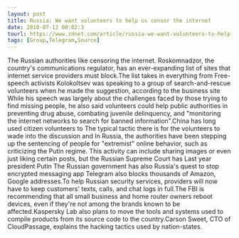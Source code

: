 ```yaml
---
layout: post
title: Russia: We want volunteers to help us censor the internet
date: 2018-07-12 00:02:3
tourl: https://www.zdnet.com/article/russia-we-want-volunteers-to-help-us-censor-the-internet/
tags: [Group,Telegram,Source]
---
```

The Russian authorities like censoring the internet. Roskomnadzor, the country's communications regulator, has an ever-expanding list of sites that internet service providers must block.The list takes in everything from Free-speech activists Kolokoltsev was speaking to a group of search-and-rescue volunteers when he made the suggestion, according to the business site While his speech was largely about the challenges faced by those trying to find missing people, he also said volunteers could help public authorities in preventing drug abuse, combating juvenile delinquency, and "monitoring the internet networks to search for banned information".China has long used citizen volunteers to The typical tactic there is for the volunteers to wade into the discussion and In Russia, the authorities have been stepping up the sentencing of people for "extremist" online behavior, such as criticizing the Putin regime. This activity can include sharing images or even just liking certain posts, but the Russian Supreme Court has Last year president Putin The Russian government has also Russia's quest to stop encrypted messaging app Telegram also blocks thousands of Amazon, Google addresses.To help Russian security services, providers will now have to keep customers' texts, calls, and chat logs in full.The FBI is recommending that all small business and home router owners reboot devices, even if they're not among the brands known to be affected.Kaspersky Lab also plans to move the tools and systems used to compile products from its source code to the country.Carson Sweet, CTO of CloudPassage, explains the hacking tactics used by nation-states.